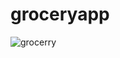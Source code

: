 # groceryapp

![grocerry](https://user-images.githubusercontent.com/62136772/79701563-05121d80-8296-11ea-85dc-2c6d99502b54.png)
